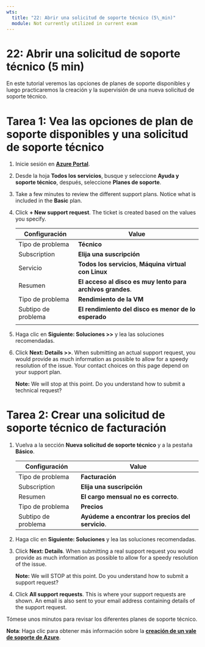 ```yaml
---
wts:
  title: "22: Abrir una solicitud de soporte técnico (5\_min)"
  module: Not currently utilized in current exam
---
```

# <a name="22---open-a-support-request-5-min"></a>22: Abrir una solicitud de soporte técnico (5 min)

En este tutorial veremos las opciones de planes de soporte disponibles y luego practicaremos la creación y la supervisión de una nueva solicitud de soporte técnico.

# <a name="task-1-view-available-support-plan-options-and-a-technical-support-request"></a>Tarea 1: Vea las opciones de plan de soporte disponibles y una solicitud de soporte técnico

1. Inicie sesión en [**Azure Portal**](https://portal.azure.com).

2. Desde la hoja **Todos los servicios**, busque y seleccione **Ayuda y soporte técnico**, después, seleccione **Planes de soporte**.

3. Take a few minutes to review the different support plans. Notice what is included in the <bpt id="p1">**</bpt>Basic<ept id="p1">**</ept> plan. 

4. Click <bpt id="p1">**</bpt>+ New support request<ept id="p1">**</ept>. The ticket is created based on the values you specify. 

    | Configuración | Value|
    |----|--------|
    | Tipo de problema| **Técnico** |
    | Subscription | **Elija una suscripción** |
    | Servicio | **Todos los servicios**, **Máquina virtual con Linux** |
    | Resumen | **El acceso al disco es muy lento para archivos grandes**. |
    | Tipo de problema | **Rendimiento de la VM** |
    | Subtipo de problema | **El rendimiento del disco es menor de lo esperado** |    
    | | |

5. Haga clic en **Siguiente: Soluciones >>** y lea las soluciones recomendadas.

6. Click <bpt id="p1">**</bpt>Next: Details &gt;&gt;<ept id="p1">**</ept>. When submitting an actual support request, you would provide as much information as possible to allow for a speedy resolution of the issue. Your contact choices on this page depend on your support plan. 

    <bpt id="p1">**</bpt>Note:<ept id="p1">**</ept> We will stop at this point. Do you understand how to submit a technical request?

# <a name="task-2-create-a-billing-support-request"></a>Tarea 2: Crear una solicitud de soporte técnico de facturación

1. Vuelva a la sección **Nueva solicitud de soporte técnico** y a la pestaña **Básico**. 

    | Configuración | Value|
    |----|--------|
    | Tipo de problema| **Facturación** |
    | Subscription | **Elija una suscripción** |
    | Resumen | **El cargo mensual no es correcto**. |
    | Tipo de problema | **Precios** |
    | Subtipo de problema | **Ayúdeme a encontrar los precios del servicio**. |    

2. Haga clic en **Siguiente: Soluciones** y lea las soluciones recomendadas.

3. Click <bpt id="p1">**</bpt>Next: Details<ept id="p1">**</ept>.  When submitting a real support request you would provide as much information as possible to allow for a speedy resolution of the issue. 

    <bpt id="p1">**</bpt>Note:<ept id="p1">**</ept> We will STOP at this point. Do you understand how to submit a support request?

4. Click <bpt id="p1">**</bpt>All support requests<ept id="p1">**</ept>. This is where your support requests are shown. An email is also sent to your email address containing details of the support request.

Tómese unos minutos para revisar los diferentes planes de soporte técnico.

**Nota**: Haga clic para obtener más información sobre la [**creación de un vale de soporte de Azure**](https://azure.microsoft.com/en-us/support/create-ticket).
